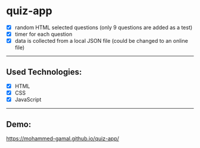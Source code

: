 # quiz-app
- [x] random HTML selected questions (only 9 questions are added as a test)
- [x] timer for each question
- [x] data is collected from a local JSON file (could be changed to an online file)

<hr>

## Used Technologies:
- [x] HTML
- [x] CSS
- [x] JavaScript

<hr>

## Demo:
https://mohammed-gamal.github.io/quiz-app/
